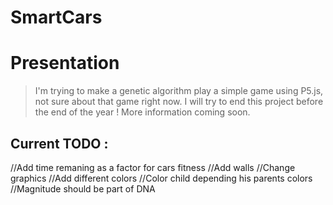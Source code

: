 # SmartCars

# Presentation

>I'm trying to make a genetic algorithm play a simple game using P5.js, not sure about that game right now. I will try to end this project before the end of the year ! More information coming soon. 

## Current TODO :

//Add time remaning as a factor for cars fitness
//Add walls
//Change graphics
//Add different colors
//Color child depending his parents colors
//Magnitude should be part of DNA
